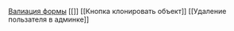 [Валиация формы](Проверка_валидации)
[[]]
[[Кнопка клонировать объект]]
[[Удаление пользателя в админке]]

